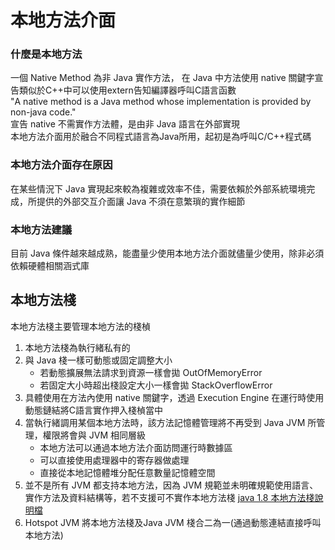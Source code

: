 # 本地方法介面
### 什麼是本地方法
一個 Native Method 為非 Java 實作方法， 在 Java 中方法使用 native 關鍵字宣告類似於C++中可以使用extern告知編譯器呼叫C語言函數   
"A native method is a Java method whose implementation is provided by non-java code."   
宣告 native 不需實作方法體，是由非 Java 語言在外部實現   
本地方法介面用於融合不同程式語言為Java所用，起初是為呼叫C/C++程式碼

### 本地方法介面存在原因
在某些情況下 Java 實現起來較為複雜或效率不佳，需要依賴於外部系統環境完成，所提供的外部交互介面讓 Java 不須在意繁瑣的實作細節

### 本地方法建議
目前 Java 條件越來越成熟，能盡量少使用本地方法介面就儘量少使用，除非必須依賴硬體相關涵式庫

## 本地方法棧
本地方法棧主要管理本地方法的棧楨
1. 本地方法棧為執行緒私有的
2. 與 Java 棧一樣可動態或固定調整大小
   * 若動態擴展無法請求到資源一樣會拋 OutOfMemoryError
   * 若固定大小時超出棧設定大小一樣會拋 StackOverflowError
3. 具體使用在方法內使用 native 關鍵字，透過 Execution Engine 在運行時使用動態鏈結將C語言實作押入棧楨當中
4. 當執行緒調用某個本地方法時，該方法記憶體管理將不再受到 Java JVM 所管理，權限將會與 JVM 相同層級
    * 本地方法可以通過本地方法介面訪問運行時數據區
    * 可以直接使用處理器中的寄存器做處理
    * 直接從本地記憶體堆分配任意數量記憶體空間
5. 並不是所有 JVM 都支持本地方法，因為 JVM 規範並未明確規範使用語言、實作方法及資料結構等，若不支援可不實作本地方法棧  [java 1.8 本地方法棧說明檔](https://docs.oracle.com/javase/specs/jvms/se8/html/jvms-2.html#jvms-2.5.6)
6. Hotspot JVM 將本地方法棧及Java JVM 棧合二為一(通過動態連結直接呼叫本地方法)
